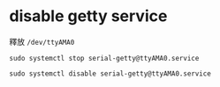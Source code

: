 # disable getty service

釋放 `/dev/ttyAMA0`

```
sudo systemctl stop serial-getty@ttyAMA0.service
```

```
sudo systemctl disable serial-getty@ttyAMA0.service
```

